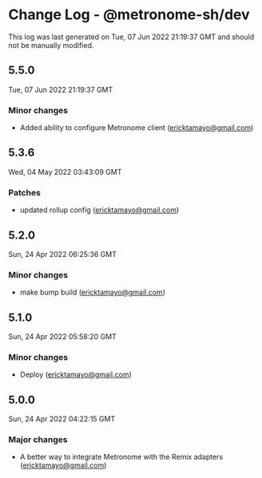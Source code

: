 # Change Log - @metronome-sh/dev

This log was last generated on Tue, 07 Jun 2022 21:19:37 GMT and should not be manually modified.

<!-- Start content -->

## 5.5.0

Tue, 07 Jun 2022 21:19:37 GMT

### Minor changes

- Added ability to configure Metronome client (ericktamayo@gmail.com)

## 5.3.6

Wed, 04 May 2022 03:43:09 GMT

### Patches

- updated rollup config (ericktamayo@gmail.com)

## 5.2.0

Sun, 24 Apr 2022 06:25:36 GMT

### Minor changes

- make bump build (ericktamayo@gmail.com)

## 5.1.0

Sun, 24 Apr 2022 05:58:20 GMT

### Minor changes

- Deploy (ericktamayo@gmail.com)

## 5.0.0

Sun, 24 Apr 2022 04:22:15 GMT

### Major changes

- A better way to integrate Metronome with the Remix adapters (ericktamayo@gmail.com)
